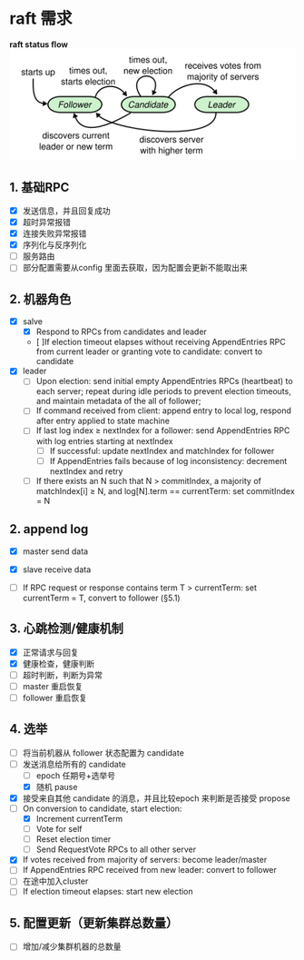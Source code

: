# raft 需求
**raft status flow**
![](./img/raft_status_flow.png)

## 1. 基础RPC
- [x] 发送信息，并且回复成功  
- [x] 超时异常报错  
- [x] 连接失败异常报错  
- [x] 序列化与反序列化  
- [ ] 服务路由  
- [ ] 部分配置需要从config 里面去获取，因为配置会更新不能取出来

## 2. 机器角色
- [x] salve
  - [x] Respond to RPCs from candidates and leader
  - [ ]If election timeout elapses without receiving AppendEntries  RPC from current leader or granting vote to candidate: convert to candidate
- [x] leader 
  - [ ] Upon election: send initial empty AppendEntries RPCs  (heartbeat) to each server; repeat during idle periods to prevent election timeouts, and maintain metadata of the all of follower;
  - [ ] If command received from client: append entry to local log, respond after entry applied to state machine
  - [ ] If last log index ≥ nextIndex for a follower: send AppendEntries RPC with log entries starting at nextIndex
    - [ ] If successful: update nextIndex and matchIndex for follower
    - [ ] If AppendEntries fails because of log inconsistency: decrement nextIndex and retry
  - [ ] If there exists an N such that N > commitIndex, a majority of matchIndex[i] ≥ N, and log[N].term == currentTerm: set commitIndex = N
## 2. append log
- [x] master send data
- [x] slave receive data
- [ ] If RPC request or response contains term T > currentTerm: set currentTerm = T, convert to follower (§5.1)


## 3. 心跳检测/健康机制
- [x] 正常请求与回复
- [x] 健康检查，健康判断
- [ ] 超时判断，判断为异常
- [ ] master 重启恢复
- [ ] follower 重启恢复

## 4. 选举
- [ ] 将当前机器从 follower 状态配置为 candidate
- [ ] 发送消息给所有的 candidate   
    - [ ] epoch 任期号+选举号  
    - [x] 随机 pause     
  
    [//]: # (- 选举过程中出现版本号比较的时候会出现同步问题)
    [//]: # (for example:)
    [//]: # (    在认为可以接受)
- [x] 接受来自其他 candidate 的消息，并且比较epoch 来判断是否接受 propose
- [ ] On conversion to candidate, start election:   
    - [x] Increment currentTerm   
    - [ ] Vote for self   
    - [ ] Reset election timer   
    - [ ] Send RequestVote RPCs to all other server   
- [x] If votes received from majority of servers: become leader/master
- [ ] If AppendEntries RPC received from new leader: convert to follower
- [ ] 在途中加入cluster
- [ ] If election timeout elapses: start new election

## 5. 配置更新（更新集群总数量）
- [ ] 增加/减少集群机器的总数量


